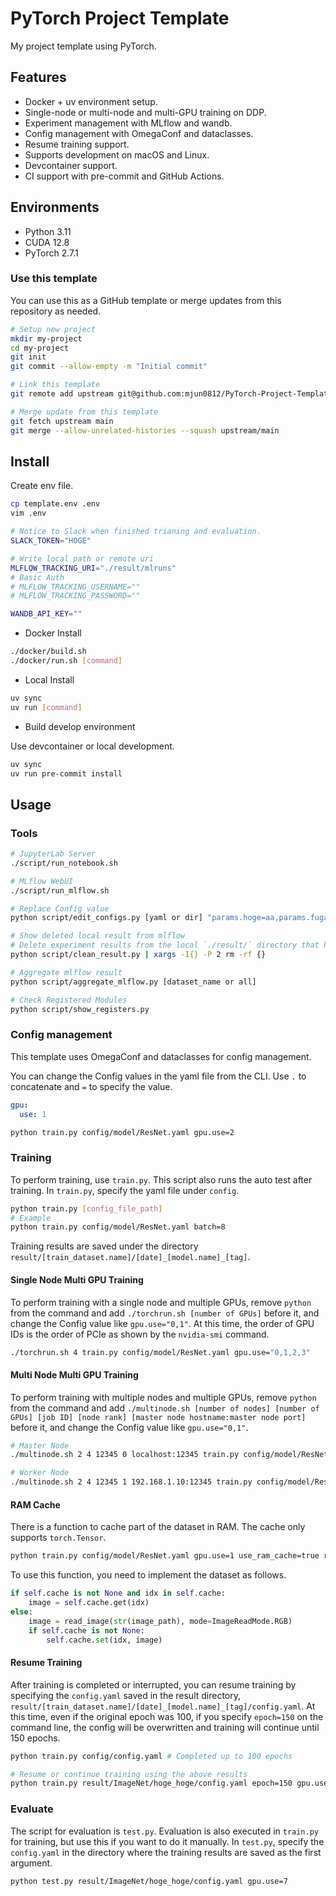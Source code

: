 # PyTorch Project Template

My project template using PyTorch.

## Features

- Docker + uv environment setup.
- Single-node or multi-node and multi-GPU training on DDP.
- Experiment management with MLflow and wandb.
- Config management with OmegaConf and dataclasses.
- Resume training support.
- Supports development on macOS and Linux.
- Devcontainer support.
- CI support with pre-commit and GitHub Actions.

## Environments

- Python 3.11
- CUDA 12.8
- PyTorch 2.7.1

### Use this template

You can use this as a GitHub template or merge updates from this repository as needed.

```bash
# Setup new project
mkdir my-project
cd my-project
git init
git commit --allow-empty -m "Initial commit"

# Link this template
git remote add upstream git@github.com:mjun0812/PyTorch-Project-Template.git

# Merge update from this template
git fetch upstream main
git merge --allow-unrelated-histories --squash upstream/main
```

## Install

Create env file.

```bash
cp template.env .env
vim .env
```

```bash
# Notice to Slack when finished trianing and evaluation.
SLACK_TOKEN="HOGE"

# Write local path or remote uri
MLFLOW_TRACKING_URI="./result/mlruns"
# Basic Auth
# MLFLOW_TRACKING_USERNAME=""
# MLFLOW_TRACKING_PASSWORD=""

WANDB_API_KEY=""
```

- Docker Install

```bash
./docker/build.sh
./docker/run.sh [command]
```

- Local Install

```bash
uv sync
uv run [command]
```

- Build develop environment

Use devcontainer or local development.

```bash
uv sync
uv run pre-commit install
```

## Usage

### Tools

```bash
# JupyterLab Server
./script/run_notebook.sh

# MLflow WebUI
./script/run_mlflow.sh

# Replace Config value
python script/edit_configs.py [yaml or dir] "params.hoge=aa,params.fuga=bb"

# Show deleted local result from mlflow
# Delete experiment results from the local `./result/` directory that have been removed from MLflow.
python script/clean_result.py | xargs -I{} -P 2 rm -rf {}

# Aggregate mlflow result
python script/aggregate_mlflow.py [dataset_name or all]

# Check Registered Modules
python script/show_registers.py
```

### Config management

This template uses OmegaConf and dataclasses for config management.

You can change the Config values in the yaml file from the CLI.
Use `.` to concatenate and `=` to specify the value.

```yaml
gpu:
  use: 1
```

```bash
python train.py config/model/ResNet.yaml gpu.use=2
```

### Training

To perform training, use `train.py`. This script also runs the auto test after training.
In `train.py`, specify the yaml file under `config`.

```bash
python train.py [config_file_path]
# Example
python train.py config/model/ResNet.yaml batch=8
```

Training results are saved under the directory `result/[train_dataset.name]/[date]_[model.name]_[tag]`.

#### Single Node Multi GPU Training

To perform training with a single node and multiple GPUs,
remove `python` from the command and add `./torchrun.sh [number of GPUs]` before it,
and change the Config value like `gpu.use="0,1"`.
At this time, the order of GPU IDs is the order of PCIe as shown by the `nvidia-smi` command.

```bash
./torchrun.sh 4 train.py config/model/ResNet.yaml gpu.use="0,1,2,3"
```

#### Multi Node Multi GPU Training

To perform training with multiple nodes and multiple GPUs,
remove `python` from the command and add `./multinode.sh [number of nodes] [number of GPUs] [job ID] [node rank] [master node hostname:master node port]` before it,
and change the Config value like `gpu.use="0,1"`.

```bash
# Master Node
./multinode.sh 2 4 12345 0 localhost:12345 train.py config/model/ResNet.yaml gpu.use=0,1,2,3

# Worker Node
./multinode.sh 2 4 12345 1 192.168.1.10:12345 train.py config/model/ResNet.yaml gpu.use=4,5,6,7
```

#### RAM Cache

There is a function to cache part of the dataset in RAM. The cache only supports `torch.Tensor`.

```bash
python train.py config/model/ResNet.yaml gpu.use=1 use_ram_cache=true ram_cache_size_gb=16
```

To use this function, you need to implement the dataset as follows.

```python
if self.cache is not None and idx in self.cache:
    image = self.cache.get(idx)
else:
    image = read_image(str(image_path), mode=ImageReadMode.RGB)
    if self.cache is not None:
        self.cache.set(idx, image)
```

#### Resume Training

After training is completed or interrupted,
you can resume training by specifying the `config.yaml` saved in the result directory,
`result/[train_dataset.name]/[date]_[model.name]_[tag]/config.yaml`.
At this time, even if the original epoch was 100, if you specify `epoch=150` on the command line, the config will be overwritten and training will continue until 150 epochs.

```bash
python train.py config/config.yaml # Completed up to 100 epochs

# Resume or continue training using the above results
python train.py result/ImageNet/hoge_hoge/config.yaml epoch=150 gpu.use=7 # Continue training until 150 epochs
```

### Evaluate

The script for evaluation is `test.py`.
Evaluation is also executed in `train.py` for training, but use this if you want to do it manually.
In `test.py`, specify the `config.yaml` in the directory where the training results are saved as the first argument.

```bash
python test.py result/ImageNet/hoge_hoge/config.yaml gpu.use=7
```
